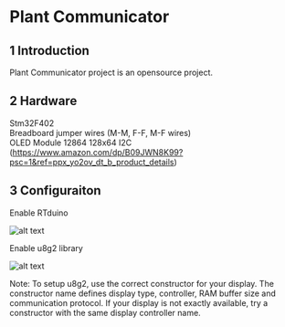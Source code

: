 # Plant Communicator

## 1 Introduction

Plant Communicator project is an opensource project.

## 2 Hardware 

Stm32F402   
Breadboard jumper wires (M-M, F-F, M-F wires)   
OLED Module 12864 128x64 I2C (https://www.amazon.com/dp/B09JWN8K99?psc=1&ref=ppx_yo2ov_dt_b_product_details)


## 3 Configuraiton

Enable RTduino

![alt text](http://url/to/img.png)

Enable u8g2 library

![alt text](http://url/to/img.png)

Note: To setup u8g2, use the correct constructor for your display. The constructor name defines display type, controller, RAM buffer size and communication protocol. 
If your display is not exactly available, try a constructor with the same display controller name.